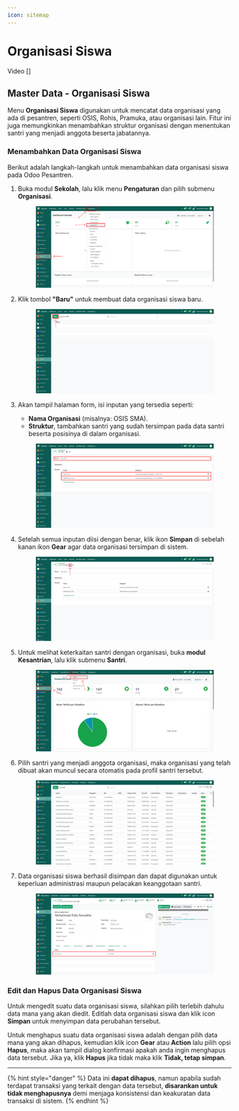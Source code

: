 ```yaml
---
icon: sitemap
---
```


# Organisasi Siswa

Video \[]

## Master Data - Organisasi Siswa

Menu **Organisasi Siswa** digunakan untuk mencatat data organisasi yang ada di pesantren, seperti OSIS, Rohis, Pramuka, atau organisasi lain. Fitur ini juga memungkinkan menambahkan struktur organisasi dengan menentukan santri yang menjadi anggota beserta jabatannya.

### Menambahkan Data Organisasi Siswa

Berikut adalah langkah-langkah untuk menambahkan data organisasi siswa pada Odoo Pesantren.

1.  Buka modul **Sekolah**, lalu klik menu **Pengaturan** dan pilih submenu **Organisasi**.

    <figure><img src="../../.gitbook/assets/images-260.png" alt=""><figcaption></figcaption></figure>


2.  Klik tombol **"Baru"** untuk membuat data organisasi siswa baru.

    <figure><img src="../../.gitbook/assets/images-261.png" alt=""><figcaption></figcaption></figure>


3.  Akan tampil halaman form, isi inputan yang tersedia seperti:

    * **Nama Organisasi** (misalnya: OSIS SMA).
    * **Struktur**, tambahkan santri yang sudah tersimpan pada data santri beserta posisinya di dalam organisasi.

    <figure><img src="../../.gitbook/assets/images-262.png" alt=""><figcaption></figcaption></figure>


4.  Setelah semua inputan diisi dengan benar, klik ikon **Simpan** di sebelah kanan ikon **Gear** agar data organisasi tersimpan di sistem.

    <figure><img src="../../.gitbook/assets/images-267 (2).png" alt=""><figcaption></figcaption></figure>


5.  Untuk melihat keterkaitan santri dengan organisasi, buka **modul Kesantrian**, lalu klik submenu **Santri**.&#x20;

    <figure><img src="../../.gitbook/assets/images-264.png" alt=""><figcaption></figcaption></figure>


6.  Pilih santri yang menjadi anggota organisasi, maka organisasi yang telah dibuat akan muncul secara otomatis pada profil santri tersebut.

    <figure><img src="../../.gitbook/assets/images-265.png" alt=""><figcaption></figcaption></figure>


7.  Data organisasi siswa berhasil disimpan dan dapat digunakan untuk keperluan administrasi maupun pelacakan keanggotaan santri.

    <figure><img src="../../.gitbook/assets/images-266.PNG" alt=""><figcaption></figcaption></figure>

### Edit dan Hapus Data Organisasi Siswa

Untuk mengedit suatu data organisasi siswa, silahkan pilih terlebih dahulu data mana yang akan diedit. Editlah data organisasi siswa dan klik icon **Simpan** untuk menyimpan data perubahan tersebut.

Untuk menghapus suatu data organisasi siswa adalah dengan pilih data mana yang akan dihapus, kemudian klik icon **Gear** atau **Action** lalu pilih opsi **Hapus**, maka akan tampil dialog konfirmasi apakah anda ingin menghapus data tersebut. Jika ya, klik **Hapus** jika tidak maka klik **Tidak, tetap simpan**.

***

{% hint style="danger" %}
Data ini **dapat dihapus**, namun apabila sudah terdapat transaksi yang terkait dengan data tersebut, **disarankan untuk tidak menghapusnya** demi menjaga konsistensi dan keakuratan data transaksi di sistem.
{% endhint %}
